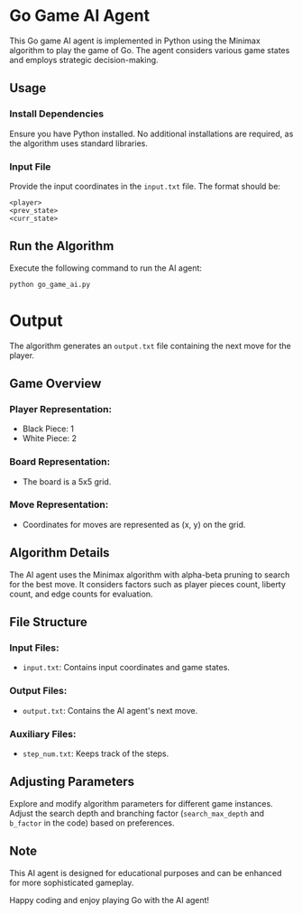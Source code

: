 # Go Game AI Agent

This Go game AI agent is implemented in Python using the Minimax algorithm to play the game of Go. The agent considers various game states and employs strategic decision-making.

## Usage

### Install Dependencies

Ensure you have Python installed. No additional installations are required, as the algorithm uses standard libraries.

### Input File

Provide the input coordinates in the `input.txt` file. The format should be:

```plaintext
<player>
<prev_state>
<curr_state>
```

## Run the Algorithm

Execute the following command to run the AI agent:

```bash
python go_game_ai.py
```

# Output

The algorithm generates an `output.txt` file containing the next move for the player.

## Game Overview

### Player Representation:

- Black Piece: 1
- White Piece: 2

### Board Representation:

- The board is a 5x5 grid.

### Move Representation:

- Coordinates for moves are represented as (x, y) on the grid.

## Algorithm Details

The AI agent uses the Minimax algorithm with alpha-beta pruning to search for the best move. It considers factors such as player pieces count, liberty count, and edge counts for evaluation.

## File Structure

### Input Files:

- `input.txt`: Contains input coordinates and game states.

### Output Files:

- `output.txt`: Contains the AI agent's next move.

### Auxiliary Files:

- `step_num.txt`: Keeps track of the steps.

## Adjusting Parameters

Explore and modify algorithm parameters for different game instances. Adjust the search depth and branching factor (`search_max_depth` and `b_factor` in the code) based on preferences.

## Note

This AI agent is designed for educational purposes and can be enhanced for more sophisticated gameplay.

Happy coding and enjoy playing Go with the AI agent!
